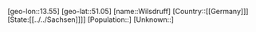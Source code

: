 ﻿---
location: [51.05,13.55]
type: City
tags:
- geo/City


SpocWebEntityId: 35625
isDeleted: false
confidential: public

---
[geo-lon::13.55]
[geo-lat::51.05]
[name::Wilsdruff]
[Country::[[Germany]]]
[State:[[../../Sachsen]]]]
[Population::]
[Unknown::]

